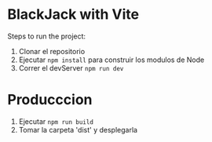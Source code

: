 # BlackJack with Vite

Steps to run the project:

1. Clonar el repositorio
2. Ejecutar ```npm install``` para construir los modulos de Node
3. Correr el devServer ```npm run dev```

# Producccion

1. Ejecutar ```npm run build```
2. Tomar la carpeta 'dist' y desplegarla
